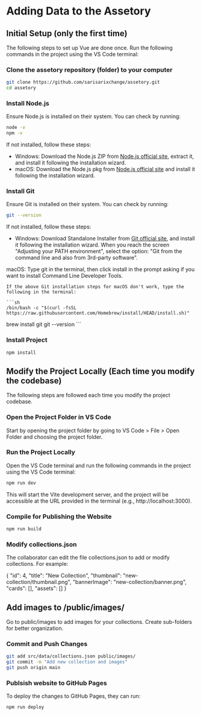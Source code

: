 # Adding Data to the Assetory

## Initial Setup (only the first time)

The following steps to set up Vue are done once. Run the following commands in the project using the VS Code terminal:


### Clone the assetory repository (folder) to your computer

```sh
git clone https://github.com/sarisarixchange/assetory.git
cd assetory
```

### Install Node.js

Ensure Node.js is installed on their system. You can check by running:

```sh
node -v
npm -v
```

If not installed, follow these steps:

- Windows: Download the Node.js ZIP from [Node.js official site](https://nodejs.org/en/download), extract it, and install it following the installation wizard.
- macOS: Download the Node.js pkg from [Node.js official site](https://nodejs.org/en/download) and install it following the installation wizard.

### Install Git

Ensure Git is installed on their system. You can check by running:

```sh
git --version
```

If not installed, follow these steps:

- Windows: Download Standalone Installer from [Git official site](https://git-scm.com/downloads/win), and install it following the installation wizard. When you reach the screen "Adjusting your PATH environment", select the option: "Git from the command line and also from 3rd-party software".

macOS: Type git in the terminal, then click install in the prompt asking if you want to install Command Line Developer Tools.

    If the above Git installation steps for macOS don't work, type the following in the terminal:

    ```sh
    /bin/bash -c "$(curl -fsSL https://raw.githubusercontent.com/Homebrew/install/HEAD/install.sh)"
brew install git
git --version
    ```


### Install Project

```sh
npm install
```

##  Modify the Project Locally (Each time you modify the codebase)

The following steps are followed each time you modify the project codebase. 

### Open the Project Folder in VS Code

Start by opening the project folder by going to VS Code > File > Open Folder and choosing the project folder. 

###  Run the Project Locally

Open the VS Code terminal and run the following commands in the project using the VS Code terminal:

```sh
npm run dev
```

This will start the Vite development server, and the project will be accessible at the URL provided in the terminal (e.g., http://localhost:3000).

### Compile for Publishing the Website

```sh
npm run build
```

### Modify collections.json

The collaborator can edit the file collections.json to add or modify collections. For example:

{
  "id": 4,
  "title": "New Collection",
  "thumbnail": "new-collection/thumbnail.png",
  "bannerImage": "new-collection/banner.png",
  "cards": [],
  "assets": []
}

 ## Add images to /public/images/

Go to public/images to add images for your collections. Create sub-folders for better organization.

### Commit and Push Changes

```sh
git add src/data/collections.json public/images/
git commit -m "Add new collection and images"
git push origin main
```

### Publsish website to GitHub Pages

To deploy the changes to GitHub Pages, they can run:


```sh
npm run deploy
```